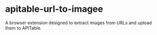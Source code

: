 # apitable-url-to-imagee
A browser extension designed to extract images from URLs and upload them to APITable. 
